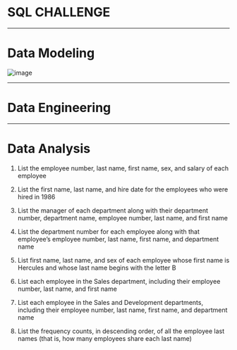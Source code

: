 # SQL CHALLENGE

_________________________________________________________________________________

# Data Modeling
![image](https://user-images.githubusercontent.com/120132940/221054442-9710890a-162d-467c-a8a1-986bc0a7898f.png)

_________________________________________________________________________________

# Data Engineering

 
_________________________________________________________________________________

# Data Analysis

1. List the employee number, last name, first name, sex, and salary of each employee

2. List the first name, last name, and hire date for the employees who were hired in 1986

3. List the manager of each department along with their department number, department name, employee number, last name, and first name 

4. List the department number for each employee along with that employee’s employee number, last name, first name, and department name

5. List first name, last name, and sex of each employee whose first name is Hercules and whose last name begins with the letter B

6. List each employee in the Sales department, including their employee number, last name, and first name 

7. List each employee in the Sales and Development departments, including their employee number, last name, first name, and department name 

8. List the frequency counts, in descending order, of all the employee last names (that is, how many employees share each last name) 
